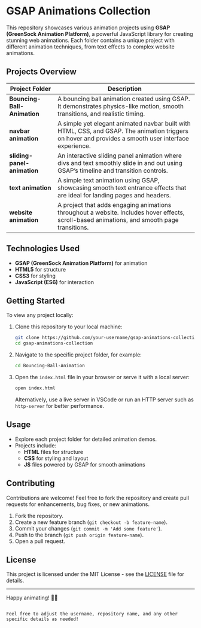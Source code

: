 # GSAP Animations Collection

This repository showcases various animation projects using **GSAP (GreenSock Animation Platform)**, a powerful JavaScript library for creating stunning web animations. Each folder contains a unique project with different animation techniques, from text effects to complex website animations.

## Projects Overview

| Project Folder | Description |
|----------------|-------------|
| **Bouncing-Ball-Animation** | A bouncing ball animation created using GSAP. It demonstrates physics-like motion, smooth transitions, and realistic timing. |
| **navbar animation** | A simple yet elegant animated navbar built with HTML, CSS, and GSAP. The animation triggers on hover and provides a smooth user interface experience. |
| **sliding-panel-animation** | An interactive sliding panel animation where divs and text smoothly slide in and out using GSAP’s timeline and transition controls. |
| **text animation** | A simple text animation using GSAP, showcasing smooth text entrance effects that are ideal for landing pages and headers. |
| **website animation** | A project that adds engaging animations throughout a website. Includes hover effects, scroll-based animations, and smooth page transitions. |

## Technologies Used

- **GSAP (GreenSock Animation Platform)** for animation
- **HTML5** for structure
- **CSS3** for styling
- **JavaScript (ES6)** for interaction

## Getting Started

To view any project locally:

1. Clone this repository to your local machine:
   ```bash
   git clone https://github.com/your-username/gsap-animations-collection.git
   cd gsap-animations-collection
   ```

2. Navigate to the specific project folder, for example:
   ```bash
   cd Bouncing-Ball-Animation
   ```

3. Open the `index.html` file in your browser or serve it with a local server:
   ```bash
   open index.html
   ```

   Alternatively, use a live server in VSCode or run an HTTP server such as `http-server` for better performance.

## Usage

- Explore each project folder for detailed animation demos.
- Projects include:
  - **HTML** files for structure
  - **CSS** for styling and layout
  - **JS** files powered by GSAP for smooth animations

## Contributing

Contributions are welcome! Feel free to fork the repository and create pull requests for enhancements, bug fixes, or new animations.

1. Fork the repository.
2. Create a new feature branch (`git checkout -b feature-name`).
3. Commit your changes (`git commit -m 'Add some feature'`).
4. Push to the branch (`git push origin feature-name`).
5. Open a pull request.

## License

This project is licensed under the MIT License - see the [LICENSE](LICENSE) file for details.

---

Happy animating! 🎨✨
```

Feel free to adjust the username, repository name, and any other specific details as needed!
